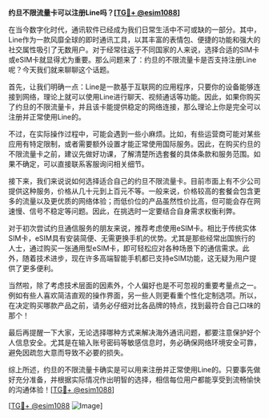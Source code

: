 **约旦不限流量卡可以注册Line吗？[[TG💪+ @esim1088](https://t.me/s/esim1088)]**

在当今数字化时代，通讯软件已经成为我们日常生活中不可或缺的一部分。其中，Line作为一款风靡全球的即时通讯工具，以其丰富的表情包、便捷的功能和强大的社交属性吸引了无数用户。对于经常往返于不同国家的人来说，选择合适的SIM卡或eSIM卡就显得尤为重要。那么问题来了：约旦的不限流量卡是否支持注册Line呢？今天我们就来聊聊这个话题。

首先，让我们明确一点：Line是一款基于互联网的应用程序，只要你的设备能够连接到网络，理论上就可以使用Line进行聊天、视频通话等功能。因此，如果你购买了约旦的不限流量卡，并且该卡能提供稳定的网络连接，那么理论上你是完全可以注册并正常使用Line的。

不过，在实际操作过程中，可能会遇到一些小麻烦。比如，有些运营商可能对某些应用有特定限制，或者需要额外设置才能正常使用国际服务。因此，在购买约旦的不限流量卡之前，建议先做好功课，了解清楚所选套餐的具体条款和服务范围。如果不确定，可以直接联系客服询问相关细节。

接下来，我们来说说如何选择适合自己的约旦不限流量卡。目前市面上有不少公司提供这种服务，价格从几十元到上百元不等。一般来说，价格较高的套餐会包含更多的流量以及更优质的网络体验；而低价位的产品虽然性价比高，但可能会存在网速慢、信号不稳定等问题。因此，在挑选时一定要结合自身需求权衡利弊。

对于初次尝试约旦通信服务的朋友来说，推荐考虑使用eSIM卡。相比于传统实体SIM卡，eSIM具有安装简便、无需更换手机的优势。尤其是那些经常出国旅行的人士，通过购买一张通用型eSIM卡，即可轻松应对各种场景下的通信需求。此外，随着技术进步，现在许多高端智能手机都已支持eSIM功能，这无疑为用户提供了更多便利。

当然啦，除了考虑技术层面的因素外，个人偏好也是不可忽视的重要考量点之一。例如有些人喜欢简洁直观的操作界面，另一些人则更看重个性化定制选项。所以，在决定购买哪款产品之前，请务必仔细对比各品牌的特点，找到最符合自己口味的那个！

最后再提醒一下大家，无论选择哪种方式来解决海外通讯问题，都要注意保护好个人信息安全。尤其是在输入账号密码等敏感信息时，务必确保网络环境安全可靠，避免因疏忽大意而导致不必要的损失。

综上所述，约旦的不限流量卡确实是可以用来注册并正常使用Line的。只要事先做好充分准备，并根据实际情况作出明智的选择，相信每位用户都能享受到流畅愉快的沟通体验！[[TG💪+ @esim1088](https://t.me/s/esim1088)]

[[TG💪+ @esim1088](https://t.me/s/esim1088) ![Image](https://i.postimg.cc/4NQfJmqS/Snipaste-2025-05-13-00-14-12.png)]